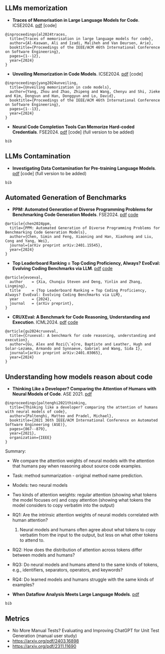 ## LLMs memorization

- **Traces of Memorisation in Large Language Models for Code**. ICSE2024. [pdf](https://arxiv.org/pdf/2312.11658) [code] 
```
@inproceedings{al2024traces,
  title={Traces of memorisation in large language models for code},
  author={Al-Kaswan, Ali and Izadi, Maliheh and Van Deursen, Arie},
  booktitle={Proceedings of the IEEE/ACM 46th International Conference on Software Engineering},
  pages={1--12},
  year={2024}
}
```

- **Unveiling Memorization in Code Models**. ICSE2024. [pdf](https://dl.acm.org/doi/pdf/10.1145/3597503.3639074) [code] 
```
@inproceedings{yang2024unveiling,
  title={Unveiling memorization in code models},
  author={Yang, Zhou and Zhao, Zhipeng and Wang, Chenyu and Shi, Jieke and Kim, Dongsun and Han, Donggyun and Lo, David},
  booktitle={Proceedings of the IEEE/ACM 46th International Conference on Software Engineering},
  pages={1--13},
  year={2024}
}
```

- **Neural Code Completion Tools Can Memorize Hard-coded Credentials**. FSE2024. [pdf](https://arxiv.org/pdf/2309.07639) [code]  (full version to be added)
```
bib
```

## LLMs Contamination

- **Investigating Data Contamination for Pre-training Language Models**. [pdf](https://arxiv.org/pdf/2401.06059v1) [code]  (full version to be added)
```
bib
```

## Automated Generation of Benchmarks


- **PPM: Automated Generation of Diverse Programming Problems for Benchmarking Code Generation Models**. FSE2024. [pdf](https://arxiv.org/pdf/2401.15545) [code](https://github.com/SeekingDream/PPM) 
```
@article{chen2024ppm,
  title={PPM: Automated Generation of Diverse Programming Problems for Benchmarking Code Generation Models},
  author={Chen, Simin and Feng, Xiaoning and Han, Xiaohong and Liu, Cong and Yang, Wei},
  journal={arXiv preprint arXiv:2401.15545},
  year={2024}
}
```

- **Top Leaderboard Ranking = Top Coding Proficiency, Always? EvoEval: Evolving Coding Benchmarks via LLM**. [pdf](https://arxiv.org/pdf/2403.19114) [code](https://github.com/evo-eval/evoeval)
```
@article{evoeval,
  author    = {Xia, Chunqiu Steven and Deng, Yinlin and Zhang, Lingming},
  title     = {Top Leaderboard Ranking = Top Coding Proficiency, Always? EvoEval: Evolving Coding Benchmarks via LLM},
  year      = {2024},
  journal   = {arXiv preprint},
}
```
- **CRUXEval: A Benchmark for Code Reasoning, Understanding and Execution**. ICML2024. [pdf](https://arxiv.org/pdf/2401.03065) [code](https://github.com/facebookresearch/cruxeval) 
```
@article{gu2024cruxeval,
  title={Cruxeval: A benchmark for code reasoning, understanding and execution},
  author={Gu, Alex and Rozi{\`e}re, Baptiste and Leather, Hugh and Solar-Lezama, Armando and Synnaeve, Gabriel and Wang, Sida I},
  journal={arXiv preprint arXiv:2401.03065},
  year={2024}
}
```
## Understanding how models reason about code

- **Thinking Like a Developer? Comparing the Attention of Humans with Neural Models of Code**. ASE 2021. [pdf](https://software-lab.org/publications/ase2021.pdf)
```
@inproceedings{paltenghi2021thinking,
  title={Thinking like a developer? comparing the attention of humans with neural models of code},
  author={Paltenghi, Matteo and Pradel, Michael},
  booktitle={2021 36th IEEE/ACM International Conference on Automated Software Engineering (ASE)},
  pages={867--879},
  year={2021},
  organization={IEEE}
}
```
Summary:
- We compare the attention weights of neural models with the attention that humans pay when reasoning about source code examples.
- Task: method summarization - original method name prediction.
- Models: two neural models
- Two kinds of attention weights: regular attention (showing what tokens the model focuses on) and copy attention (showing what tokens the model considers to copy verbatim into the output)
- RQ1: Are the intrinsic attention weights of neural models correlated with human attention?
  1) Neural models and humans often agree about what tokens to copy verbatim from the input to the output, but less on what other tokens to attend to.
- RQ2: How does the distribution of attention across tokens differ between models and humans?
- RQ3: Do neural models and humans attend to the same kinds of tokens, e.g., identifiers, separators, operators, and keywords?
- RQ4: Do learned models and humans struggle with the same kinds of examples?
  
- **When Dataflow Analysis Meets Large Language Models**. [pdf](https://arxiv.org/pdf/2402.10754)
```
bib
```

## Metrics
- No More Manual Tests? Evaluating and Improving ChatGPT for Unit Test Generation (manual user study)
- https://arxiv.org/pdf/2403.16898
- https://arxiv.org/pdf/2311.11690
